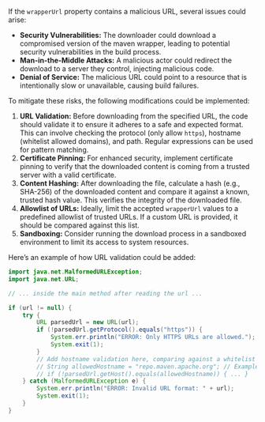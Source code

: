 If the `wrapperUrl` property contains a malicious URL, several issues could arise:

*   **Security Vulnerabilities:** The downloader could download a compromised version of the maven wrapper, leading to potential security vulnerabilities in the build process.
*   **Man-in-the-Middle Attacks:** A malicious actor could redirect the download to a server they control, injecting malicious code.
*   **Denial of Service:** The malicious URL could point to a resource that is intentionally slow or unavailable, causing build failures.

To mitigate these risks, the following modifications could be implemented:

1.  **URL Validation:** Before downloading from the specified URL, the code should validate it to ensure it adheres to a safe and expected format. This can involve checking the protocol (only allow `https`), hostname (whitelist allowed domains), and path. Regular expressions can be used for pattern matching.
2.  **Certificate Pinning:** For enhanced security, implement certificate pinning to verify that the downloaded content is coming from a trusted server with a valid certificate.
3.  **Content Hashing:** After downloading the file, calculate a hash (e.g., SHA-256) of the downloaded content and compare it against a known, trusted hash value. This verifies the integrity of the downloaded file.
4.  **Allowlist of URLs:** Ideally, limit the accepted `wrapperUrl` values to a predefined allowlist of trusted URLs. If a custom URL is provided, it should be compared against this list.
5.  **Sandboxing:** Consider running the download process in a sandboxed environment to limit its access to system resources.

Here’s an example of how URL validation could be added:

```java
import java.net.MalformedURLException;
import java.net.URL;

// ... inside the main method after reading the url ...

if (url != null) {
    try {
        URL parsedUrl = new URL(url);
        if (!parsedUrl.getProtocol().equals("https")) {
            System.err.println("ERROR: Only HTTPS URLs are allowed.");
            System.exit(1);
        }
        // Add hostname validation here, comparing against a whitelist
        // String allowedHostname = "repo.maven.apache.org"; // Example
        // if (!parsedUrl.getHost().equals(allowedHostname)) { ... }
    } catch (MalformedURLException e) {
        System.err.println("ERROR: Invalid URL format: " + url);
        System.exit(1);
    }
}
```